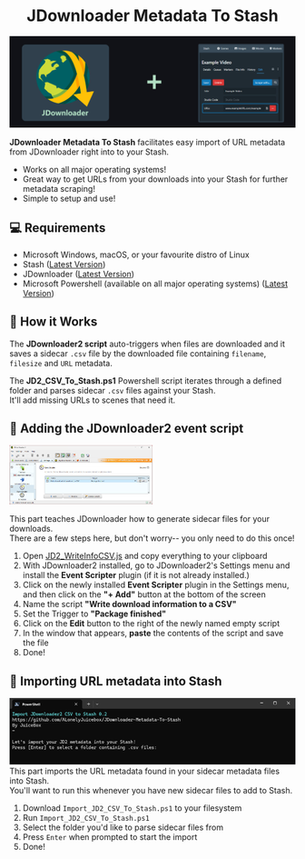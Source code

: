 <h1 align="center">JDownloader Metadata To Stash</h1>
<p align="center"><img src="/readme_assets/header.png" ></p>

**JDownloader Metadata To Stash** facilitates easy import of URL metadata from JDownloader right into to your Stash.

* Works on all major operating systems!
* Great way to get URLs from your downloads into your Stash for further metadata scraping!
* Simple to setup and use!

## 💻 Requirements
- Microsoft Windows, macOS, or your favourite distro of Linux
- Stash ([Latest Version](https://github.com/stashapp/stash/releases/))
- JDownloader ([Latest Version](https://jdownloader.org/))
- Microsoft Powershell (available on all major operating systems) ([Latest Version](https://learn.microsoft.com/en-us/powershell/scripting/install/installing-powershell))


## 🍦 How it Works
The **JDownloader2 script** auto-triggers when files are downloaded and it saves a sidecar `.csv` file by the downloaded file containing `filename`, `filesize` and `URL` metadata.

The **JD2_CSV_To_Stash.ps1** Powershell script iterates through a defined folder and parses sidecar `.csv` files against your Stash.<br /> It'll add missing URLs to scenes that need it.

## 📖 Adding the JDownloader2 event script
<img src="/readme_assets/JDownloader.png" width="50%" height="50%" >

This part teaches JDownloader how to generate sidecar files for your downloads. <br /> There are a few steps here, but don't worry-- you only need to do this once!

1. Open [JD2_WriteInfoCSV.js](https://github.com/ALonelyJuicebox/JD2_WriteInfoCSV/blob/main/JD2_WriteInfoCSV.js) and copy everything to your clipboard
2. With JDownloader2 installed, go to JDownloader2's Settings menu and install the **Event Scripter** plugin (if it is not already installed.)
3. Click on the newly installed **Event Scripter** plugin in the Settings menu, and then click on the **"+ Add"** button at the bottom of the screen
4. Name the script **"Write download information to a CSV"**
5. Set the Trigger to **"Package finished"**
6. Click on the **Edit** button to the right of the newly named empty script
7. In the window that appears, **paste** the contents of the script and save the file
8. Done!

## 📖 Importing URL metadata into Stash

<img src="/readme_assets/import_jd2_csv_to_stash.png" >
This part imports the URL metadata found in your sidecar metadata files into Stash. <br />
You'll want to run this whenever you have new sidecar files to add to Stash.

1. Download `Import_JD2_CSV_To_Stash.ps1` to your filesystem
2. Run `Import_JD2_CSV_To_Stash.ps1` 
3. Select the folder you'd like to parse sidecar files from
4. Press `Enter` when prompted to start the import
5. Done!
